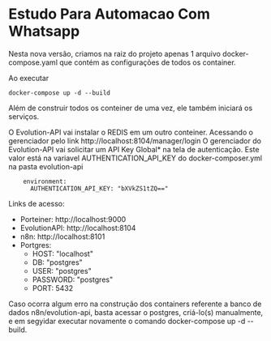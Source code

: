 # Estudo Para Automacao Com Whatsapp

Nesta nova versão, criamos na raiz do projeto apenas 1 arquivo docker-compose.yaml que contém as configurações de todos os container.

Ao executar

```
docker-compose up -d --build
```

Além de construir todos os conteiner de uma vez, ele também iniciará os serviços.

O Evolution-API vai instalar o REDIS em um outro conteiner.
Acessando o gerenciador pelo link http://localhost:8104/manager/login
O gerenciador do Evolution-API vai solicitar um API Key Global\* na tela de autenticação.
Este valor está na variavel AUTHENTICATION_API_KEY do docker-composer.yml na pasta evolution-api

```
    environment:
      AUTHENTICATION_API_KEY: "bXVkZS1tZQ=="
```

Links de acesso:

- Porteiner: http://localhost:9000
- EvolutionAPI: http://localhost:8104
- n8n: http://localhost:8101
- Portgres:
  - HOST: "localhost"
  - DB: "postgres"
  - USER: "postgres"
  - PASSWORD: "postgres"
  - PORT: 5432

Caso ocorra algum erro na construção dos containers referente a banco de dados n8n/evolution-api, basta acessar o postgres, criá-lo(s) manualmente, e em segyidar executar novamente o comando docker-compose up -d --build.
